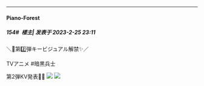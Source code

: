 
*****

####  Piano-Forest  
##### 154#         楼主| 发表于 2023-2-25 23:11

＼📢第2️⃣弾キービジュアル解禁✨／

TVアニメ #暗黒兵士

第2弾KV発表🎉🎉
<img src="https://p.sda1.dev/10/67ebd421cc29bddba2d3eb00ebdcf07d/20230225_230935.jpg" referrerpolicy="no-referrer">
<img src="https://p.sda1.dev/10/5b0e9e80aac0373ba9b8663980696002/mv _4_.jpg" referrerpolicy="no-referrer">

